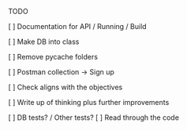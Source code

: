 TODO



[ ] Documentation for API / Running / Build

[ ] Make DB into class

[ ] Remove pycache folders


[ ] Postman collection -> Sign up







[ ] Check aligns with the objectives





[ ] Write up of thinking plus further improvements

[ ] DB tests? / Other tests?
[ ] Read through the code 







